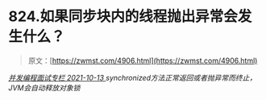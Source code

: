 <!--yml
category: 未分类
date: 0001-01-01 00:00:00
-->

# 824.如果同步块内的线程抛出异常会发⽣什么？

> 原文：[https://zwmst.com/4906.html](https://zwmst.com/4906.html)

   [ *并发编程面试专栏* ](https://zwmst.com/%e5%b9%b6%e5%8f%91%e7%bc%96%e7%a8%8b%e9%9d%a2%e8%af%95%e4%b8%93%e6%a0%8f)*[ <time datetime="2021-10-13T22:59:12+08:00"> 2021-10-13 </time> ](https://zwmst.com/4906.html)  synchronized⽅法正常返回或者抛异常⽽终⽌，JVM会⾃动释放对象锁*